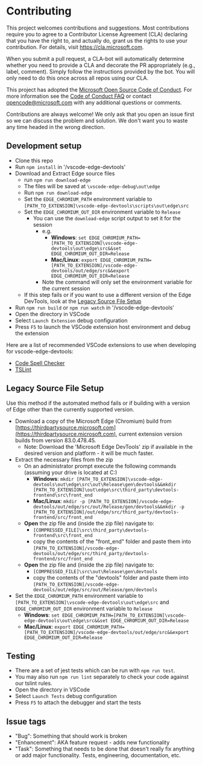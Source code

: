 # Contributing

This project welcomes contributions and suggestions.  Most contributions require you to agree to a
Contributor License Agreement (CLA) declaring that you have the right to, and actually do, grant us
the rights to use your contribution. For details, visit https://cla.microsoft.com.

When you submit a pull request, a CLA-bot will automatically determine whether you need to provide
a CLA and decorate the PR appropriately (e.g., label, comment). Simply follow the instructions
provided by the bot. You will only need to do this once across all repos using our CLA.

This project has adopted the [Microsoft Open Source Code of Conduct](https://opensource.microsoft.com/codeofconduct/).
For more information see the [Code of Conduct FAQ](https://opensource.microsoft.com/codeofconduct/faq/) or
contact [opencode@microsoft.com](mailto:opencode@microsoft.com) with any additional questions or comments.

Contributions are always welcome! We only ask that you open an issue first so we can discuss the problem and solution. We don't want you to waste any time headed in the wrong direction.

## Development setup
* Clone this repo
* Run `npm install` in '/vscode-edge-devtools'
* Download and Extract Edge source files
  * run `npm run download-edge`
  * The files will be saved at `\vscode-edge-debug\out\edge`
  * Run `npm run download-edge`
  * Set the `EDGE_CHROMIUM_PATH` environment variable to `[PATH_TO_EXTENSION]\vscode-edge-devtools\scripts\out\edge\src`
  * Set the `EDGE_CHROMIUM_OUT_DIR` environment variable to `Release`
    * You can use the `download-edge` script output to set it for the session
      * e.g.
          * **Windows**: `set EDGE_CHROMIUM_PATH=[PATH_TO_EXTENSION]\vscode-edge-devtools\out\edge\src&&set EDGE_CHROMIUM_OUT_DIR=Release`
          * **Mac/Linux**: `export EDGE_CHROMIUM_PATH=[PATH_TO_EXTENSION]/vscode-edge-devtools/out/edge/src&&export EDGE_CHROMIUM_OUT_DIR=Release`
      * Note the command will only set the environment variable for the current session
  * If this step fails or if you want to use a different version of the Edge DevTools, look at the [Legacy Source File Setup](#legacy-source-file-setup)
* Run `npm run build` or `npm run watch` in '/vscode-edge-devtools'
* Open the directory in VSCode
* Select `Launch Extension` debug configuration
* Press `F5` to launch the VSCode extension host environment and debug the extension

Here are a list of recommended VSCode extensions to use when developing for vscode-edge-devtools:
* [Code Spell Checker](https://marketplace.visualstudio.com/items?itemName=streetsidesoftware.code-spell-checker)
* [TSLint](https://marketplace.visualstudio.com/items?itemName=ms-vscode.vscode-typescript-tslint-plugin)

## Legacy Source File Setup
Use this method if the automated method fails or if building with a version of Edge other than the currently supported version.
* Download a copy of the Microsoft Edge (Chromium) build from [https://thirdpartysource.microsoft.com](https://thirdpartysource.microsoft.com), current extension version builds from version 83.0.478.45.
  * Note: Download the 'Microsoft Edge DevTools' zip if available in the desired version and platform - it will be much faster.
* Extract the necessary files from the zip
  * On an administrator prompt execute the following commands (assuming your drive is located at C:\)
    * **Windows**: `mkdir [PATH_TO_EXTENSION]\vscode-edge-devtools\out\edge\src\out\Release\gen\devtools&&mkdir [PATH_TO_EXTENSION]\out\edge\src\third_party\devtools-frontend\src\front_end`
    * **Mac/Linux**: `mkdir -p [PATH_TO_EXTENSION]/vscode-edge-devtools/out/edge/src/out/Release/gen/devtools&&mkdir -p [PATH_TO_EXTENSION]/out/edge/src/third_party/devtools-frontend/src/front_end`
  * **Open** the zip file and (inside the zip file) navigate to:
    * `[COMPRESSED_FILE]\src\third_party\devtools-frontend\src\front_end`
    * copy the contents of the "front_end" folder and paste them into `[PATH_TO_EXTENSION]/vscode-edge-devtools/out/edge/src/third_party/devtools-frontend/src/front_end`
  * **Open** the zip file and (inside the zip file) navigate to:
    * `[COMPRESSED_FILE]\src\out\Release\gen\devtools`
    * copy the contents of the "devtools" folder and paste them into `[PATH_TO_EXTENSION]/vscode-edge-devtools/out/edge/src/out/Release/gen/devtools`
* Set the `EDGE_CHROMIUM_PATH` environment variable to `[PATH_TO_EXTENSION]\vscode-edge-devtools\out\edge\src` and `EDGE_CHROMIUM_OUT_DIR` environment variable to `Release`
    * **Windows**: `set EDGE_CHROMIUM_PATH=[PATH_TO_EXTENSION]\vscode-edge-devtools\out\edge\src&&set EDGE_CHROMIUM_OUT_DIR=Release`
    * **Mac/Linux**: `export EDGE_CHROMIUM_PATH=[PATH_TO_EXTENSION]/vscode-edge-devtools/out/edge/src&&export EDGE_CHROMIUM_OUT_DIR=Release`

## Testing
* There are a set of jest tests which can be run with `npm run test`.
* You may also run `npm run lint` separately to check your code against our tslint rules.
* Open the directory in VSCode
* Select `Launch Tests` debug configuration
* Press `F5` to attach the debugger and start the tests

## Issue tags
* "Bug": Something that should work is broken
* "Enhancement": AKA feature request - adds new functionality
* "Task": Something that needs to be done that doesn't really fix anything or add major functionality. Tests, engineering, documentation, etc.
